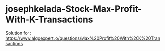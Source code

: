 # josephkelada-Stock-Max-Profit-With-K-Transactions
Solution for : https://www.algoexpert.io/questions/Max%20Profit%20With%20K%20Transactions
